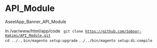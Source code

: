 # API_Module
AseelApp_Banner_API_Module

In /var/www/html/app/code
<code> git clone https://github.com/Saboor-Hakimi/API_Module.git </code>
<code>cd ../..</code>
<code>bin/magento setup:upgrade</code>
<code>../../bin/magento setup:di:compile</code>
